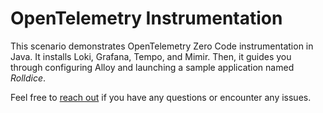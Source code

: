 # OpenTelemetry Instrumentation

This scenario demonstrates OpenTelemetry Zero Code instrumentation in Java. It installs Loki, Grafana, Tempo, and Mimir. Then, it guides you through configuring Alloy and launching a sample application named _Rolldice_.

Feel free to [reach out](https://www.linkedin.com/in/duveau/) if you have any questions or encounter any issues.
